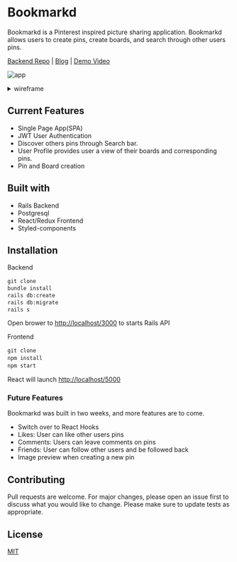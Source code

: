 # Bookmarkd

Bookmarkd is a Pinterest inspired picture sharing application. Bookmarkd allows users to create pins, create boards, and search through other users pins.

[Backend Repo](https://github.com/ferrufinob/Bookmarkd_Backend.git) |
[Blog](https://brenda-ferrufino.medium.com/react-redux-project-9a7f6a215ee8) |
[Demo Video](https://youtu.be/Sfp5V6rF3bw)

![app](BookmarkdGiphy.gif)

<details>
 <summary>wireframe</summary>
<img src="wireframe.png">
</details>

## Current Features

- Single Page App(SPA)
- JWT User Authentication
- Discover others pins through Search bar.
- User Profile provides user a view of their boards and corresponding pins.
- Pin and Board creation

## Built with

- Rails Backend
- Postgresql
- React/Redux Frontend
- Styled-components

## Installation

Backend

```rails
git clone
bundle install
rails db:create
rails db:migrate
rails s
```

Open brower to <http://localhost/3000> to starts Rails API

Frontend

```javascript
git clone
npm install
npm start
```

React will launch <http://localhost/5000>

### Future Features

Bookmarkd was built in two weeks, and more features are to come.

- Switch over to React Hooks
- Likes: User can like other users pins
- Comments: Users can leave comments on pins
- Friends: User can follow other users and be followed back
- Image preview when creating a new pin

## Contributing

Pull requests are welcome. For major changes, please open an issue first to discuss what you would like to change.
Please make sure to update tests as appropriate.

## License

[MIT](https://choosealicense.com/licenses/mit/)
